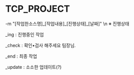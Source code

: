 # TCP_PROJECT
-m "[작업한소스명]\_[작업내용]\_[진행상태]\_[날짜]"
\n
※ 진행상태

_ing    : 진행중인 작업

_check  : 확인•검사 해주세요 팀장님.

_end    : 최종 작업

_update : 소소한 업데이트(?)
